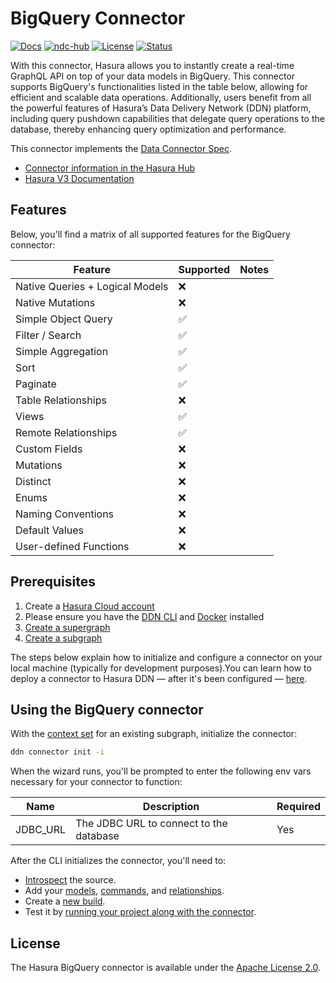 # BigQuery Connector

[![Docs](https://img.shields.io/badge/docs-v3.x-brightgreen.svg?style=flat)](https://hasura.io/docs/3.0/getting-started/overview/)
[![ndc-hub](https://img.shields.io/badge/ndc--hub-bigquery-blue.svg?style=flat)](https://hasura.io/connectors/bigquery-jdbc)
[![License](https://img.shields.io/badge/license-Apache--2.0-purple.svg?style=flat)](LICENSE.txt)
[![Status](https://img.shields.io/badge/status-alpha-yellow.svg?style=flat)](./readme.md)

With this connector, Hasura allows you to instantly create a real-time GraphQL API on top of your data models in
BigQuery. This connector supports BigQuery's functionalities listed in the table below, allowing for efficient and
scalable data operations. Additionally, users benefit from all the powerful features of Hasura’s Data Delivery Network
(DDN) platform, including query pushdown capabilities that delegate query operations to the database, thereby enhancing
query optimization and performance.

This connector implements the [Data Connector Spec](https://github.com/hasura/ndc-spec).

- [Connector information in the Hasura Hub](https://hasura.io/connectors/bigquery-jdbc)
- [Hasura V3 Documentation](https://hasura.io/docs/3.0)

## Features

Below, you'll find a matrix of all supported features for the BigQuery connector:

| Feature                         | Supported | Notes |
| ------------------------------- | --------- | ----- |
| Native Queries + Logical Models | ❌        |       |
| Native Mutations                | ❌        |       |
| Simple Object Query             | ✅        |       |
| Filter / Search                 | ✅        |       |
| Simple Aggregation              | ✅        |       |
| Sort                            | ✅        |       |
| Paginate                        | ✅        |       |
| Table Relationships             | ❌        |       |
| Views                           | ✅        |       |
| Remote Relationships            | ✅        |       |
| Custom Fields                   | ❌        |       |
| Mutations                       | ❌        |       |
| Distinct                        | ❌        |       |
| Enums                           | ❌        |       |
| Naming Conventions              | ❌        |       |
| Default Values                  | ❌        |       |
| User-defined Functions          | ❌        |       |

## Prerequisites

1. Create a [Hasura Cloud account](https://console.hasura.io)
2. Please ensure you have the [DDN CLI](https://hasura.io/docs/3.0/cli/installation) and
   [Docker](https://docs.docker.com/engine/install/) installed
3. [Create a supergraph](https://hasura.io/docs/3.0/getting-started/init-supergraph)
4. [Create a subgraph](https://hasura.io/docs/3.0/getting-started/init-subgraph)

The steps below explain how to initialize and configure a connector on your local machine (typically for development
purposes).You can learn how to deploy a connector to Hasura DDN — after it's been configured —
[here](https://hasura.io/docs/3.0/getting-started/deployment/deploy-a-connector).

## Using the BigQuery connector

With the [context set](https://hasura.io/docs/3.0/cli/commands/ddn_context_set/) for an existing subgraph, initialize
the connector:

```sh
ddn connector init -i
```

When the wizard runs, you'll be prompted to enter the following env vars necessary for your connector to function:

| Name         | Description                                                  | Required |
| ------------ | ------------------------------------------------------------ | -------- |
| JDBC_URL     | The JDBC URL to connect to the database                      | Yes      |

After the CLI initializes the connector, you'll need to:

- [Introspect](https://hasura.io/docs/3.0/cli/commands/ddn_connector_introspect) the source.
- Add your [models](https://hasura.io/docs/3.0/cli/commands/ddn_model_add),
  [commands](https://hasura.io/docs/3.0/cli/commands/ddn_command_add), and
  [relationships](https://hasura.io/docs/3.0/cli/commands/ddn_relationship_add).
- Create a [new build](https://hasura.io/docs/3.0/cli/commands/ddn_supergraph_build_local).
- Test it by [running your project along with the connector](https://hasura.io/docs/3.0/cli/commands/ddn_run#examples).

## License

The Hasura BigQuery connector is available under the [Apache License 2.0](https://www.apache.org/licenses/LICENSE-2.0).
